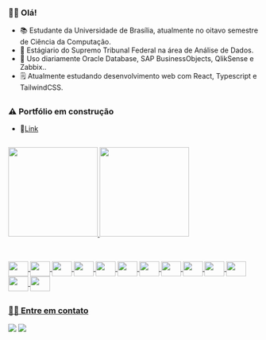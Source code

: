 ### 👋🏽 Olá!

<ul>
  <li list-style-type="circle">
    📚 Estudante da Universidade de Brasília, atualmente no oitavo semestre de Ciência da Computação.
  </li>
  <li list-style-type="circle"> 
    🎲 Estágiario do Supremo Tribunal Federal na área de Análise de Dados.
  </li>
  <li list-style-type="circle"> 
    📅 Uso diariamente Oracle Database, SAP BusinessObjects, QlikSense e Zabbix..
  </li>
  <li list-style-type="circle">
    🗒️ Atualmente estudando desenvolvimento web com React, Typescript e TailwindCSS.
  </li>
</ul>

##

### ⚠️ Portfólio em construção

<ul>
  <li list-style-type="circle">
    📎<a href="https://portfolio-cadu-or.vercel.app/" target="_blank">Link</a>
  </li>
</ul>

##

<div>
  <a href="https://github.com/Cadu-or">
  <img height="180em" src="https://github-readme-stats.vercel.app/api?username=Cadu-or&show_icons=true&theme=vue-dark&include_all_commits=true&count_private=true"/>
  <img height="180em" src="https://github-readme-stats.vercel.app/api/top-langs/?username=Cadu-or&layout=compact&langs_count=7&theme=vue-dark"/>
</div>
  
##
  
<div style="display: inline_block"><br>
  <img align="center" height="30" width="40" src="https://cdn.jsdelivr.net/gh/devicons/devicon/icons/cplusplus/cplusplus-original.svg"/>
  <img align="center" height="30" width="40" src="https://cdn.jsdelivr.net/gh/devicons/devicon/icons/c/c-original.svg"/>
  <img align="center" height="30" width="40" src="https://cdn.jsdelivr.net/gh/devicons/devicon/icons/python/python-original.svg"/>
  <img align="center" height="30" width="40" src="https://cdn.jsdelivr.net/gh/devicons/devicon/icons/django/django-plain.svg"/>
  <img align="center" height="30" width="40" src="https://cdn.jsdelivr.net/gh/devicons/devicon/icons/haskell/haskell-original.svg"/>
  <img align="center" height="30" width="40" src="https://cdn.jsdelivr.net/gh/devicons/devicon/icons/elixir/elixir-original.svg"/>
  <img align="center" height="30" width="40" src="https://cdn.jsdelivr.net/gh/devicons/devicon/icons/nodejs/nodejs-original.svg"/>
  <img align="center" height="30" width="40" src="https://cdn.jsdelivr.net/gh/devicons/devicon/icons/react/react-original.svg"/>
  <img align="center" height="30" width="40" src="https://cdn.jsdelivr.net/gh/devicons/devicon/icons/typescript/typescript-plain.svg"/>
  <img align="center" height="30" width="40" src="https://cdn.jsdelivr.net/gh/devicons/devicon/icons/javascript/javascript-original.svg"/>
  <img align="center" height="30" width="40" src="https://cdn.jsdelivr.net/gh/devicons/devicon/icons/html5/html5-original.svg"/>
  <img align="center" height="30" width="40" src="https://cdn.jsdelivr.net/gh/devicons/devicon/icons/css3/css3-original.svg"/>
  <img align="center" height="30" width="40" src="https://cdn.jsdelivr.net/gh/devicons/devicon/icons/tailwindcss/tailwindcss-plain.svg"/>
</div>

##
  
### 🤝🏽 Entre em contato
<div> 
  <a href="https://www.linkedin.com/in/cadu-or/" target="_blank"><img src="https://img.shields.io/badge/LinkedIn-0077B5?style=for-the-badge&logo=linkedin&logoColor=white" target="_blank"></a>
  <a href = "mailto:carlos.e.o.ribeiro@gmail.com"><img src="https://img.shields.io/badge/Gmail-D14836?style=for-the-badge&logo=gmail&logoColor=white" target="_blank"></a>
</div>

